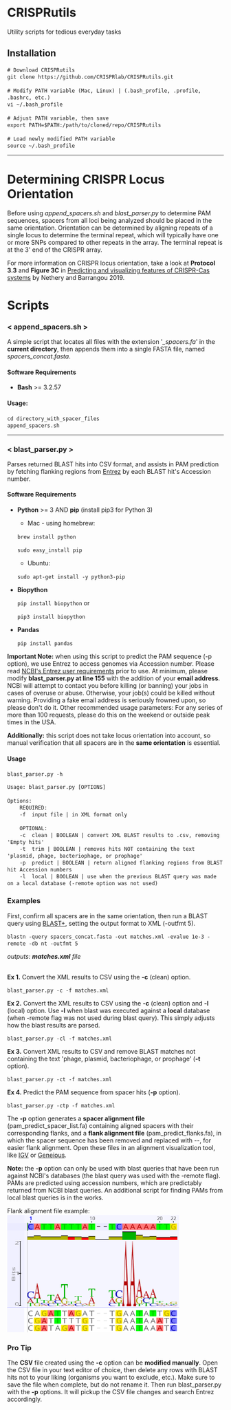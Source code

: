 # CRISPRutils
Utility scripts for tedious everyday tasks

## Installation
```
# Download CRISPRutils
git clone https://github.com/CRISPRlab/CRISPRutils.git

# Modify PATH variable (Mac, Linux) | (.bash_profile, .profile, .bashrc, etc.)
vi ~/.bash_profile

# Adjust PATH variable, then save
export PATH=$PATH:/path/to/cloned/repo/CRISPRutils

# Load newly modified PATH variable
source ~/.bash_profile
```

---

# Determining CRISPR Locus Orientation
Before using *append_spacers.sh* and *blast_parser.py* to determine PAM sequences, spacers from all loci being analyzed should be placed in the same orientation. Orientation can be determined by aligning repeats of a single locus to determine the terminal repeat, which will typically have one or more SNPs compared to other repeats in the array. The terminal repeat is at the 3' end of the CRISPR array.

For more information on CRISPR locus orientation, take a look at **Protocol 3.3** and **Figure 3C** in [Predicting and visualizing features of CRISPR-Cas systems](https://www.sciencedirect.com/science/article/pii/S0076687918304300) by Nethery and Barrangou 2019.

# Scripts
### < append_spacers.sh >
A simple script that locates all files with the extension '*_spacers.fa*' in the **current directory**, then appends them into a single FASTA file, named *spacers_concat.fasta*.

#### Software Requirements
- **Bash** >= 3.2.57

#### Usage:

```
cd directory_with_spacer_files
append_spacers.sh
```


---
### < blast_parser.py >
Parses returned BLAST hits into CSV format, and assists in PAM prediction by fetching flanking regions from [Entrez](https://www.ncbi.nlm.nih.gov/Class/MLACourse/Original8Hour/Entrez/) by each BLAST hit's Accession number.

#### Software Requirements
- **Python** >= 3 AND **pip** (install pip3 for Python 3)
  - Mac - using homebrew:

   `brew install python`

   `sudo easy_install pip`
  - Ubuntu:

   `sudo apt-get install -y python3-pip`

- **Biopython**

  `pip install biopython`
  or

  `pip3 install biopython`

- **Pandas**

  `pip install pandas`

**Important Note:** when using this script to predict the PAM sequence (-p option), we use Entrez to access genomes via Accession number. Please read [NCBI's Entrez user requirements](https://www.ncbi.nlm.nih.gov/books/NBK25497/#chapter2.Usage_Guidelines_and_Requiremen) prior to use. At minimum, please modify **blast_parser.py at line 155** with the addition of your **email address**. NCBI will attempt to contact you before killing (or banning) your jobs in cases of overuse or abuse. Otherwise, your job(s) could be killed without warning. Providing a fake email address is seriously frowned upon, so please don't do it. Other recommended usage parameters: For any series of more than 100 requests, please do this on the weekend or outside peak times in the USA.  

**Additionally:** this script does not take locus orientation into account, so manual verification that all spacers are in the **same orientation** is essential.

#### Usage

`blast_parser.py -h`

```
Usage: blast_parser.py [OPTIONS]

Options:
    REQUIRED:
    -f  input file | in XML format only

    OPTIONAL:
    -c  clean | BOOLEAN | convert XML BLAST results to .csv, removing 'Empty hits'
    -t  trim | BOOLEAN | removes hits NOT containing the text 'plasmid, phage, bacteriophage, or prophage'
    -p  predict | BOOLEAN | return aligned flanking regions from BLAST hit Accession numbers
    -l  local | BOOLEAN | use when the previous BLAST query was made on a local database (-remote option was not used)
```

### Examples
First, confirm all spacers are in the same orientation, then run a BLAST query using [BLAST+](https://blast.ncbi.nlm.nih.gov/Blast.cgi?CMD=Web&PAGE_TYPE=BlastDocs&DOC_TYPE=Download), setting the output format to XML (-outfmt 5).

```
blastn -query spacers_concat.fasta -out matches.xml -evalue 1e-3 -remote -db nt -outfmt 5
```
*outputs: **matches.xml** file*<br/><br/>

**Ex 1.** Convert the XML results to CSV using the **-c** (clean) option.
```
blast_parser.py -c -f matches.xml
```

**Ex 2.** Convert the XML results to CSV using the **-c** (clean) option and **-l** (local) option. Use **-l** when blast was executed against a **local** database (when -remote flag was not used during blast query). This simply adjusts how the blast results are parsed.
```
blast_parser.py -cl -f matches.xml
```

**Ex 3.** Convert XML results to CSV and remove BLAST matches not containing the text 'phage, plasmid, bacteriophage, or prophage' (**-t** option).
```
blast_parser.py -ct -f matches.xml
```

**Ex 4.** Predict the PAM sequence from spacer hits (**-p** option).
```
blast_parser.py -ctp -f matches.xml
```
The **-p** option generates a **spacer alignment file** (pam_predict_spacer_list.fa) containing aligned spacers with their corresponding flanks, and a **flank alignment file** (pam_predict_flanks.fa), in which the spacer sequence has been removed and replaced with --, for easier flank alignment. Open these files in an alignment visualization tool, like [IGV](http://software.broadinstitute.org/software/igv/) or [Geneious](https://www.geneious.com/).

**Note:** the **-p** option can only be used with blast queries that have been run against NCBI's databases (the blast query was used with the -remote flag). PAMs are predicted using accession numbers, which are predictably returned from NCBI blast queries. An additional script for finding PAMs from local blast queries is in the works.

Flank alignment file example:</br>
<img src="https://github.com/CRISPRlab/CRISPRutils/blob/master/img/PAM.png" width="400">




### Pro Tip
The **CSV** file created using the **-c** option can be **modified manually**. Open the CSV file in your text editor of choice, then delete any rows with BLAST hits not to your liking (organisms you want to exclude, etc.). Make sure to save the file when complete, but do not rename it. Then run blast_parser.py with the **-p** options. It will pickup the CSV file changes and search Entrez accordingly.

